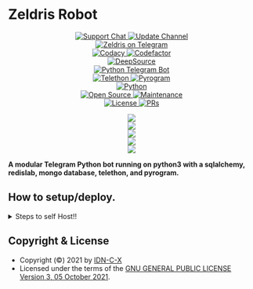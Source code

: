 # Zeldris Robot
<p align="center">
<a href="https://t.me/IDNCoderX"> <img src="https://img.shields.io/badge/Support-Chat-blue?&logo=telegram" alt="Support Chat" /> </a>
<a href="https://t.me/IDNCoder"> <img src="https://img.shields.io/badge/Update-Channel-blue?&logo=telegram" alt="Update Channel" /> </a><br>
<a href="https://t.me/ZeldrisRobot"> <img src="https://img.shields.io/badge/Zeldris-Robot-blue?&logo=telegram" alt="Zeldris on Telegram" /> </a><br>
<a href="https://www.codacy.com?utm_source=github.com&amp;utm_medium=referral&amp;utm_content=IDN-C-X/ZeldrisRobot&amp;utm_campaign=Badge_Grade"> <img src="https://app.codacy.com/project/badge/Grade/f0985646bec24b6b9f5318d9a2a39b75" alt="Codacy" /> </a>
<a href="https://www.codefactor.io/repository/github/idn-c-x/zeldrisrobot/overview/main"> <img src="https://www.codefactor.io/repository/github/idn-c-x/zeldrisrobot/badge/main?s=159cd037a0c02ec5a9d60eeaac7efa728430f58a" alt="Codefactor" /> </a><br>
<a href="https://deepsource.io/gh/IDN-C-X/ZeldrisRobot/?ref=repository-badge"><img src="https://static.deepsource.io/deepsource-badge-light-mini.svg" alt="DeepSource"></a><br>
<a href="https://python-telegram-bot.org"> <img src="https://img.shields.io/badge/PTB-13.7-brightgreen?&style=flat-round&logo=github" alt="Python Telegram Bot" /> </a><br>
<a href="https://docs.telethon.dev"> <img src="https://img.shields.io/badge/Telethon-1.16.4-brightgreen?&style=flat-round&logo=github" alt="Telethon" /> </a>
<a href="https://docs.pyrogram.org"> <img src="https://img.shields.io/badge/Pyrogram-1.2.9-brightgreen?&style=flat-round&logo=github" alt="Pyrogram" /> </a><br>
<a href="https://docs.python.org"> <img src="https://img.shields.io/badge/Python-3.9.6-brightgreen?&style=flat-round&logo=python" alt="Python" /> </a><br>
<a href="https://github.com/IDN-C-X"> <img src="https://badges.frapsoft.com/os/v1/open-source.svg?v=103" alt="Open Source" /> </a>
<a href="https://GitHub.com/IDN-C-X/ZeldrisRobot"> <img src="https://img.shields.io/badge/Maintained-Yes-brightgreen.svg" alt="Maintenance" /> </a><br>
<a href="https://github.com/IDN-C-X/ZeldrisRobot/blob/main/LICENSE"> <img src="https://img.shields.io/badge/License-GPLv3-blue.svg" alt="License" /> </a>
<a href="https://makeapullrequest.com"> <img src="https://img.shields.io/badge/PRs-Welcome-blue.svg?style=flat-round" alt="PRs" /> </a>
</p>

<p align="center">
<a href="https://github.com/IDN-C-X/ZeldrisRobot/fork">
    <img src="https://img.shields.io/github/forks/IDN-C-X/ZeldrisRobot?label=Forks&style=social">
</a><br>
<a href="https://github.com/IDN-C-X/ZeldrisRobot/stargazers">
    <img src="https://img.shields.io/github/stars/IDN-C-X/ZeldrisRobot?label=Stars&style=social">
</a><br>
<a href="https://github.com/IDN-C-X/ZeldrisRobot/issues">
    <img src="https://img.shields.io/github/issues/IDN-C-X/ZeldrisRobot?label=Issues&style=social&logo=github">
</a><br>
<a href="https://github.com/IDN-C-X/ZeldrisRobot/graphs/contributors">
    <img src="https://img.shields.io/github/contributors/IDN-C-X/ZeldrisRobot?label=Contributors&style=social&logo=github">
</a><br>
<a href="https://github.com/IDN-C-X/ZeldrisRobot/archive/refs/heads/main.zip">
    <img src="https://img.shields.io/github/repo-size/IDN-C-X/ZeldrisRobot?label=Repo Size&style=social&logo=github">
</a>
</p>

**A modular Telegram Python bot running on python3 with a sqlalchemy, redislab, mongo database, telethon, and pyrogram.**

## How to setup/deploy.


<details>
  <summary>Steps to self Host!!</summary>

  ## Setting up the bot (Read this before trying to use!):
Please make sure to use python3.6, as I cannot guarantee everything will work as expected on older Python versions!
This is because markdown parsing is done by iterating through a dict, which is ordered by default in 3.6.

  ### Configuration

There are two possible ways of configuring your bot: a config.py file, or ENV variables.

The preferred version is to use a `config.py` file, as it makes it easier to see all your settings grouped together.
This file should be placed in your `LaylaRobot` folder, alongside the `__main__.py` file. 
This is where your bot token will be loaded from, as well as your database URI (if you're using a database), and most of 
your other settings.

It is recommended to import sample_config and extend the Config class, as this will ensure your config contains all 
defaults set in the sample_config, hence making it easier to upgrade.

An example `config.py` file could be:
```
from LaylaRobot.sample_config import Config

class Development(Config):
    OWNER_ID = 1249591948  # your telegram ID
    OWNER_USERNAME = "Yoga_CIC"  # your telegram username
    API_KEY = "your bot api key"  # your api key, as provided by the @botfather
    SQLALCHEMY_DATABASE_URI = 'postgresql://username:password@localhost:5432/database'  # sample db credentials
    MESSAGE_DUMP = '-1001370800241' # some group chat that your bot is a member of
    USE_MESSAGE_DUMP = True
    SUDO_USERS = [1883915673, 83489514]  # List of id's for users which have sudo access to the bot.
    LOAD = []
    NO_LOAD = ['translation']
```

If you can't have a config.py file (EG on Heroku), it is also possible to use environment variables.
The following env variables are supported:
 - `ENV`: Setting this to ANYTHING will enable env variables

 - `TOKEN`: Your bot token, as a string.
 - `OWNER_ID`: An integer of consisting of your owner ID
 - `OWNER_USERNAME`: Your username

 - `DATABASE_URL`: Your database URL
 - `MESSAGE_DUMP`: optional: a chat where your replied saved messages are stored, to stop people deleting their old 
 - `LOAD`: Space-separated list of modules you would like to load
 - `NO_LOAD`: Space-separated list of modules you would like NOT to load
 - `WEBHOOK`: Setting this to ANYTHING will enable webhooks when in env mode
 messages
 - `URL`: The URL your webhook should connect to (only needed for webhook mode)

 - `SUDO_USERS`: A space-separated list of user_ids which should be considered sudo users
 - `SUPPORT_USERS`: A space-separated list of user_ids which should be considered support users (can gban/ungban,
 nothing else)
 - `WHITELIST_USERS`: A space-separated list of user_ids which should be considered whitelisted - they can't be banned.
 - `DONATION_LINK`: Optional: link where you would like to receive donations.
 - `CERT_PATH`: Path to your webhook certificate
 - `PORT`: Port to use for your webhooks
 - `DEL_CMDS`: Whether to delete commands from users which don't have rights to use that command
 - `STRICT_GBAN`: Enforce gbans across new groups as well as old groups. When a gbanned user talks, he will be banned.
 - `WORKERS`: Number of threads to use. 8 is the recommended (and default) amount, but your experience may vary.
 __Note__ that going crazy with more threads wont necessarily speed up your bot, given the large amount of sql data 
 accesses, and the way python asynchronous calls work.
 - `BAN_STICKER`: Which sticker to use when banning people.
 - `ALLOW_EXCL`: Whether to allow using exclamation marks ! for commands as well as /.

  ### Python dependencies

Install the necessary Python dependencies by moving to the project directory and running:

`pip3 install -r requirements.txt`.

This will install all the necessary python packages.

  ### Database

If you wish to use a database-dependent module (eg: locks, notes, userinfo, users, filters, welcomes),
you'll need to have a database installed on your system. I use Postgres, so I recommend using it for optimal compatibility.

In the case of Postgres, this is how you would set up a database on a Debian/ubuntu system. Other distributions may vary.

- install postgresql:

`sudo apt-get update && sudo apt-get install postgresql`

- change to the Postgres user:

`sudo su - postgres`

- create a new database user (change YOUR_USER appropriately):

`createuser -P -s -e YOUR_USER`

This will be followed by you need to input your password.

- create a new database table:

`createdb -O YOUR_USER YOUR_DB_NAME`

Change YOUR_USER and YOUR_DB_NAME appropriately.

- finally:

`psql YOUR_DB_NAME -h YOUR_HOST YOUR_USER`

This will allow you to connect to your database via your terminal.
By default, YOUR_HOST should be 0.0.0.0:5432.

You should now be able to build your database URI. This will be:

`sqldbtype://username:pw@hostname:port/db_name`

Replace sqldbtype with whichever DB you're using (eg Postgres, MySQL, SQLite, etc)
repeat for your username, password, hostname (localhost?), port (5432?), and DB name.

Or, register on [ElephantSQL](https://www.elephantsql.com/) for free Postgresql.
Learn for your self, i won't learn you anything.
</details>

## Copyright & License
- Copyright (©) 2021 by [IDN-C-X](https://github.com/IDN-C-X)
- Licensed under the terms of the [GNU GENERAL PUBLIC LICENSE Version 3, 05 October 2021](./LICENSE).
